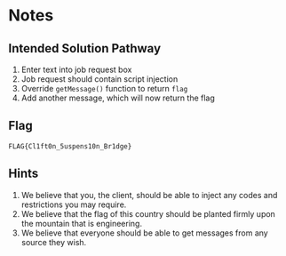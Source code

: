 # Notes

## Intended Solution Pathway

1) Enter text into job request box
2) Job request should contain script injection
3) Override `getMessage()` function to return `flag`
4) Add another message, which will now return the flag

## Flag

`FLAG{Cl1ft0n_5uspens10n_Br1dge}`


## Hints

1) We believe that you, the client, should be able to inject any codes and restrictions you may require.
2) We believe that the flag of this country should be planted firmly upon the mountain that is engineering.
3) We believe that everyone should be able to get messages from any source they wish.
